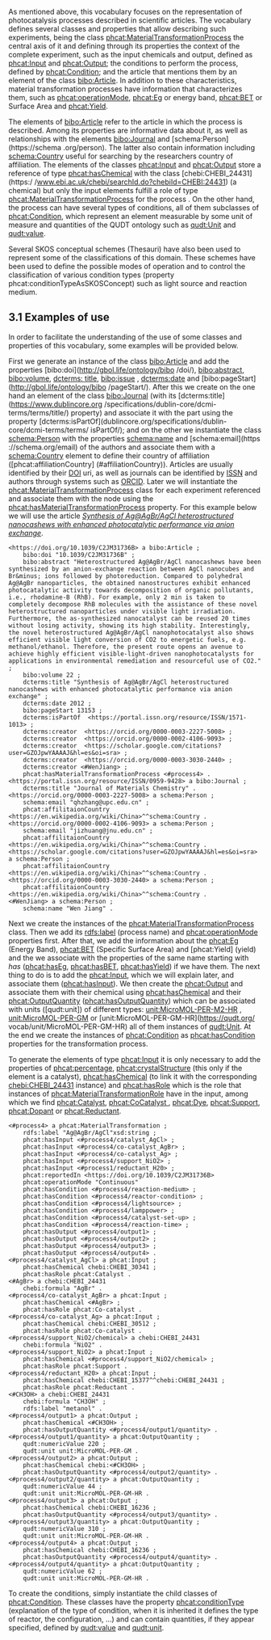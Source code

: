 As mentioned above, this vocabulary focuses on the representation of photocatalysis processes described in scientific articles. The vocabulary defines several classes and properties that allow describing such experiments, being the class [phcat:MaterialTransformationProcess](#MaterialTransformationProcess) the central axis of it and defining through its properties the context of the complete experiment, such as the input chemicals and output, defined as [phcat:Input](#Input) and [phcat:Output](#Output); the conditions to perform the process, defined by [phcat:Condition](#Condition); and the article that mentions them by an element of the class [bibo:Article](http://bibliontology.com/content/article.html). In addition to these characteristics, material transformation processes have information that characterizes them, such as [phcat:operationMode](#operationMode), [phcat:Eg](#Eg) or energy band, [phcat:BET](#BET) or Surface Area and [phcat:Yield](#Yield).

The elements of [bibo:Article](http://bibliontology.com/content/article.html) refer to the article in which the process is described. Among its properties are informative data about it, as well as relationships with the elements [bibo:Journal](http://gbol.life/ontology/bibo/Journal/) and [schema:Person](https://schema .org/person). The latter also contain information including [schema:Country](https://schema.org/Country) useful for searching by the researchers country of affiliation. The elements of the classes [phcat:Input](#Input) and [phcat:Output](#Output) store a reference of type [phcat:hasChemical](#hasChemical) with the class [chebi:CHEBI_24431](https:/ /www.ebi.ac.uk/chebi/searchId.do?chebiId=CHEBI:24431) (a chemical) but only the input elements fulfill a role of type [phcat:MaterialTransformationProcess](#MaterialTransformationProcess) for the process . On the other hand, the process can have several types of conditions, all of them subclasses of [phcat:Condition](#Condition), which represent an element measurable by some unit of measure and quantities of the QUDT ontology such as [qudt:Unit]( https://qudt.org/schema/qudt/Unit) and [qudt:value](https://qudt.org/schema/qudt/value).

<!-- SKOS -->
Several SKOS conceptual schemes (Thesauri) have also been used to represent some of the classifications of this domain. <!-- Figure 1 shows some of these relationships with the SKOS conceptual schemes. --> These schemes have been used to define the possible modes of operation and to control the classification of various condition types (property phcat:conditionTypeAsSKOSConcept) such as light source and reaction medium.

## 3.1 Examples of use

In order to facilitate the understanding of the use of some classes and properties of this vocabulary, some examples will be provided below.

First we generate an instance of the class [bibo:Article](http://bibliontology.com/content/article.html) and add the properties [bibo:doi](http://gbol.life/ontology/bibo /doi/), [bibo:abstract](http://gbol.life/0.1/abstract/), [bibo:volume](http://gbol.life/ontology/bibo/volume/), [dcterms: title](https://www.dublincore.org/specifications/dublin-core/dcmi-terms/terms/title/), [bibo:issue](http://gbol.life/ontology/bibo/issue/) , [dcterms:date](https://www.dublincore.org/specifications/dublin-core/dcmi-terms/elements11/date/) and [bibo:pageStart](http://gbol.life/ontology/bibo /pageStart/). After this we create on the one hand an element of the class [bibo:Journal](http://gbol.life/ontology/bibo/Journal/) (with its [dcterms:title](https://www.dublincore.org /specifications/dublin-core/dcmi-terms/terms/title/) property) and associate it with the part using the property [dcterms:isPartOf](dublincore.org/specifications/dublin-core/dcmi-terms/terms/ isPartOf/); and on the other we instantiate the class [schema:Person](https://schema.org/Person) with the properties [schema:name](https://schema.org/name) and [schema:email](https ://schema.org/email) of the authors and associate them with a [schema:Country](https://schema.org/Country) element to define their country of affiliation ([phcat:affiliationCountry] (#affiliationCountry)). Articles are usually identified by their [DOI](https://www.doi.org/) uri, as well as journals can be identified by [ISSN](https://www.issn.org/) and authors through systems such as [ORCID](https://orcid.org/). Later we will instantiate the [phcat:MaterialTransformationProcess](#MaterialTransformationProcess) class for each experiment referenced and associate them with the node using the [phcat:hasMaterialTransformationProcess](#hasMaterialTransformationProcess) property. For this example below we will use the article *[Synthesis of Ag@AgBr/AgCl heterostructured nanocashews with enhanced photocatalytic performance via anion exchange](https://doi.org/10.1039/C2JM31736B)*.

    <https://doi.org/10.1039/C2JM31736B> a bibo:Article ;
        bibo:doi "10.1039/C2JM31736B" ;
        bibo:abstract "Heterostructured Ag@AgBr/AgCl nanocashews have been synthesized by an anion-exchange reaction between AgCl nanocubes and Br&minus; ions followed by photoreduction. Compared to polyhedral Ag@AgBr nanoparticles, the obtained nanostructures exhibit enhanced photocatalytic activity towards decomposition of organic pollutants, i.e., rhodamine-B (RhB). For example, only 2 min is taken to completely decompose RhB molecules with the assistance of these novel heterostructured nanoparticles under visible light irradiation. Furthermore, the as-synthesized nanocatalyst can be reused 20 times without losing activity, showing its high stability. Interestingly, the novel heterostructured Ag@AgBr/AgCl nanophotocatalyst also shows efficient visible light conversion of CO2 to energetic fuels, e.g. methanol/ethanol. Therefore, the present route opens an avenue to achieve highly efficient visible-light-driven nanophotocatalysts for applications in environmental remediation and resourceful use of CO2." ;
        bibo:volume 22 ;
        dcterms:title "Synthesis of Ag@AgBr/AgCl heterostructured nanocashews with enhanced photocatalytic performance via anion exchange" ;
        dcterms:date 2012 ;
        bibo:pageStart 13153 ;
        dcterms:isPartOf  <https://portal.issn.org/resource/ISSN/1571-1013> ;
        dcterms:creator  <https://orcid.org/0000-0003-2227-5008> ;
        dcterms:creator  <https://orcid.org/0000-0002-4106-9093> ;
        dcterms:creator  <https://scholar.google.com/citations?user=GZOJpwYAAAAJ&hl=es&oi=sra> ;
        dcterms:creator  <https://orcid.org/0000-0003-3030-2440> ;
        dcterms:creator	<#WenJiang> ;
        phcat:hasMaterialTransformationProcess <#process4> .
    <https://portal.issn.org/resource/ISSN/0959-9428> a bibo:Journal ;
        dcterms:title "Journal of Materials Chemistry" .
    <https://orcid.org/0000-0003-2227-5008> a schema:Person ;
        schema:email "qhzhang@upc.edu.cn" ;
        phcat:affilitaionCountry <https://en.wikipedia.org/wiki/China>^^schema:Country .
    <https://orcid.org/0000-0002-4106-9093> a schema:Person ;
        schema:email "jizhuang@jnu.edu.cn" ;
        phcat:affilitaionCountry <https://en.wikipedia.org/wiki/China>^^schema:Country .
    <https://scholar.google.com/citations?user=GZOJpwYAAAAJ&hl=es&oi=sra> a schema:Person ;
        phcat:affilitaionCountry <https://en.wikipedia.org/wiki/China>^^schema:Country .
    <https://orcid.org/0000-0003-3030-2440> a schema:Person ;
        phcat:affilitaionCountry <https://en.wikipedia.org/wiki/China>^^schema:Country .
    <#WenJiang> a schema:Person ;
        schema:name "Wen Jiang" .

Next we create the instances of the [phcat:MaterialTransformationProcess](#MaterialTransformationProcess) class. Then we add its [rdfs:label](https://www.w3.org/TR/rdf-schema/#ch_label) (process name) and [phcat:operationMode](#operationMode) properties first. After that, we add the information about the [phcat:Eg](#Eg) (Energy Band), [phcat:BET](#BET) (Specific Surface Area) and [phcat:Yield] (yield) and the we associate with the properties of the same name starting with *has* ([phcat:hasEg](#hasEg), [phcat:hasBET](#hasBET), [phcat:hasYield](#hasYield)) if we have them. The next thing to do is to add the [phcat:Input](#Input), which we will explain later, and associate them ([phcat:hasInput](#hasInput)). We then create the [phcat:Output](#Output) and associate them with their chemical using [phcat:hasChemical](#hasChemical) and their [phcat:OutputQuantity](#OutputQuantity) ([phcat:hasOutputQuantity](#hasOutputQuantity)) which can be associated with units ([qudt:unit]) of different types: [unit:MicroMOL-PER-M2-HR](https://qudt.org/vocab/unit/MicroMOL-PER-M2-HR) , [unit:MicroMOL-PER-GM](https://qudt.org/vocab/unit/MicroMOL-PER-GM) or [unit:MicroMOL-PER-GM-HR](https://qudt.org/ vocab/unit/MicroMOL-PER-GM-HR) all of them instances of [qudt:Unit](https://qudt.org/schema/qudt/Unit). At the end we create the instances of [phcat:Condition](#Condition) as [phcat:hasCondition](#hasCondition) properties for the transformation process.

<!-- inputs -->
To generate the elements of type [phcat:Input](#Input) it is only necessary to add the properties of [phcat:percentage](#percentage), [phcat:crystalStructure](#crystalStructure) (this only if the element is a catalyst), [phcat:hasChemical](#hasChemical) (to link it with the corresponding [chebi:CHEBI_24431](https://www.ebi.ac.uk/chebi/searchId.do?chebiId=CHEBI:24431) instance) and [phcat:hasRole](#hasRole) which is the role that instances of [phcat:MaterialTransformationRole](#MaterialTransformationRole) have in the input, among which we find [phcat:Catalyst](#Catalyst), [phcat:CoCatalyst ](#CoCatalyst), [phcat:Dye](#Dye), [phcat:Support](#Support), [phcat:Dopant](#Dopant) or [phcat:Reductant](#Reductant).

    <#process4> a phcat:MaterialTransformation ;
        rdfs:label "Ag@AgBr/AgCl"xsd:string ;
        phcat:hasInput <#process4/catalyst_AgCl> ;
        phcat:hasInput <#process4/co-catalyst_AgBr> ;
        phcat:hasInput <#process4/co-catalyst_Ag> ;
        phcat:hasInput <#process4/support_NiO2> ;
        phcat:hasInput <#process1/reductant_H20> ;
        phcat:reportedIn <https://doi.org/10.1039/C2JM31736B>
        phcat:operationMode "Continuous"
        phcat:hasCondition <#process4/reaction-medium> ;
        phcat:hasCondition <#process4/reactor-condition> ;
        phcat:hasCondition <#process4/lightsource> ;
        phcat:hasCondition <#process4/lamppower> ;
        phcat:hasCondition <#process4/catalyst-set-up> ;
        phcat:hasCondition <#process4/reaction-time> ;
        phcat:hasOutput <#process4/output1> ;
        phcat:hasOutput <#process4/output2> ;
        phcat:hasOutput <#process4/output3> ;
        phcat:hasOutput <#process4/output4> .
    <#process4/catalyst_AgCl> a phcat:Input ;
        phcat:hasChemical chebi:CHEBI_30341 ;
        phcat:hasRole phcat:Catalyst .
    <#AgBr> a chebi:CHEBI_24431
        chebi:formula "AgBr" .
    <#process4/co-catalyst_AgBr> a phcat:Input ;
        phcat:hasChemical <#AgBr> ;
        phcat:hasRole phcat:Co-catalyst .
    <#process4/co-catalyst_Ag> a phcat:Input ;
        phcat:hasChemical chebi:CHEBI_30512 ;
        phcat:hasRole phcat:Co-catalyst .
    <#process4/support_NiO2/chemical> a chebi:CHEBI_24431
        chebi:formula "NiO2" .
    <#process4/support_NiO2> a phcat:Input ;
        phcat:hasChemical <#process4/support_NiO2/chemical> ;
        phcat:hasRole phcat:Support .
    <#process4/reductant_H20> a phcat:Input ;
        phcat:hasChemical chebi:CHEBI_15377^^chebi:CHEBI_24431 ;
        phcat:hasRole phcat:Reductant .
    <#CH3OH> a chebi:CHEBI_24431
        chebi:formula "CH3OH" ;
        rdfs:label "metanol" .
    <#process4/output1> a phcat:Output ;
        phcat:hasChemical <#CH3OH> ;
        phcat:hasOutputQuantity <#process4/output1/quantity> .
    <#process4/output1/quantity> a phcat:OutputQuantity ;
        qudt:numericValue 220 ;
        qudt:unit unit:MicroMOL-PER-GM .
    <#process4/output2> a phcat:Output ;
        phcat:hasChemical chebi:<#CH3OH> ;
        phcat:hasOutputQuantity <#process4/output2/quantity> .
    <#process4/output2/quantity> a phcat:OutputQuantity ;
        qudt:numericValue 44 ;
        qudt:unit unit:MicroMOL-PER-GM-HR .
    <#process4/output3> a phcat:Output ;
        phcat:hasChemical chebi:CHEBI_16236 ;
        phcat:hasOutputQuantity <#process4/output3/quantity> .
    <#process4/output3/quantity> a phcat:OutputQuantity ;
        qudt:numericValue 310 ;
        qudt:unit unit:MicroMOL-PER-GM-HR .
    <#process4/output4> a phcat:Output ;
        phcat:hasChemical chebi:CHEBI_16236 ;
        phcat:hasOutputQuantity <#process4/output4/quantity> .
    <#process4/output4/quantity> a phcat:OutputQuantity ;
        qudt:numericValue 62 ;
        qudt:unit unit:MicroMOL-PER-GM-HR .

<!-- conditions -->
To create the conditions, simply instantiate the child classes of [phcat:Condition](#Condition). These classes have the property [phcat:conditionType](#conditionType) (explanation of the type of condition, when it is inherited it defines the type of reactor, the configuration, ...) and can contain quantities, if they appear specified, defined by [qudt:value](https://qudt.org/schema/qudt/value) and [qudt:unit](https://qudt.org/schema/qudt/unit).